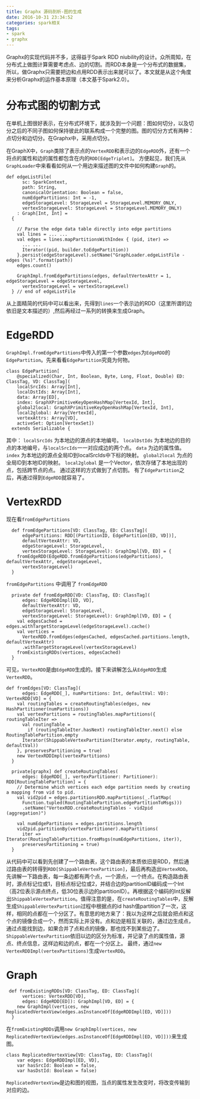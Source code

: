 ```yaml
---
title: Graphx 源码剖析-图的生成
date: 2016-10-31 23:34:52
categories: spark相关
tags: 
- spark
- graphx
---
```

Graphx的实现代码并不多，这得益于Spark RDD niubility的设计。众所周知，在分布式上做图计算需要考虑点、边的切割。而RDD本身是一个分布式的数据集，所以，做Graphx只需要把边和点用RDD表示出来就可以了。本文就是从这个角度来分析Graphx的运作基本原理（本文基于Spark2.0）。
<!--more-->
# 分布式图的切割方式
在单机上图很好表示，在分布式环境下，就涉及到一个问题：图如何切分，以及切分之后的不同子图如何保持彼此的联系构成一个完整的图。图的切分方式有两种：点切分和边切分。在Graphx中，采用点切分。

在GraphX中，`Graph`类除了表示点的`VertexRDD`和表示边的`EdgeRDD`外，还有一个将点的属性和边的属性都包含在内的`RDD[EdgeTriplet]`。
方便起见，我们先从`GraphLoader`中来看看如何从一个用边来描述图的文件中如何构建`Graph`的。
```
def edgeListFile(
      sc: SparkContext,
      path: String,
      canonicalOrientation: Boolean = false,
      numEdgePartitions: Int = -1,
      edgeStorageLevel: StorageLevel = StorageLevel.MEMORY_ONLY,
      vertexStorageLevel: StorageLevel = StorageLevel.MEMORY_ONLY)
    : Graph[Int, Int] =
  {

    // Parse the edge data table directly into edge partitions
    val lines = ... ...
    val edges = lines.mapPartitionsWithIndex { (pid, iter) =>
      ... ...
      Iterator((pid, builder.toEdgePartition))
    }.persist(edgeStorageLevel).setName("GraphLoader.edgeListFile - edges (%s)".format(path))
    edges.count()

    GraphImpl.fromEdgePartitions(edges, defaultVertexAttr = 1, edgeStorageLevel = edgeStorageLevel,
      vertexStorageLevel = vertexStorageLevel)
  } // end of edgeListFile
```
从上面精简的代码中可以看出来，先得到`lines`一个表示边的RDD（这里所谓的边依旧是文本描述的）,然后再经过一系列的转换来生成Graph。
# EdgeRDD
`GraphImpl.fromEdgePartitions`中传入的第一个参数`edges`为`EdgeRDD`的`EdgePartition`。先来看看`EdgePartition`究竟为何物。
```
class EdgePartition[
    @specialized(Char, Int, Boolean, Byte, Long, Float, Double) ED: ClassTag, VD: ClassTag](
    localSrcIds: Array[Int],
    localDstIds: Array[Int],
    data: Array[ED],
    index: GraphXPrimitiveKeyOpenHashMap[VertexId, Int],
    global2local: GraphXPrimitiveKeyOpenHashMap[VertexId, Int],
    local2global: Array[VertexId],
    vertexAttrs: Array[VD],
    activeSet: Option[VertexSet])
  extends Serializable {
```
其中：
`localSrcIds` 为本地边的源点的本地编号。
`localDstIds` 为本地边的目的点的本地编号，与`localSrcIds`一一对应成边的两个点。
`data` 为边的属性值。
`index` 为本地边的源点全局ID到localSrcIds中下标的映射。
`global2local` 为点的全局ID到本地ID的映射。
`local2global` 是一个Vector，依次存储了本地出现的点，包括跨节点的点。
通过这样的方式做到了点切割。
有了`EdgePartition`之后，再通过得到`EdgeRDD`就容易了。
# VertexRDD
现在看`fromEdgePartitions`
```
  def fromEdgePartitions[VD: ClassTag, ED: ClassTag](
      edgePartitions: RDD[(PartitionID, EdgePartition[ED, VD])],
      defaultVertexAttr: VD,
      edgeStorageLevel: StorageLevel,
      vertexStorageLevel: StorageLevel): GraphImpl[VD, ED] = {
    fromEdgeRDD(EdgeRDD.fromEdgePartitions(edgePartitions), defaultVertexAttr, edgeStorageLevel,
      vertexStorageLevel)
  }
```
`fromEdgePartitions` 中调用了 `fromEdgeRDD`
```
  private def fromEdgeRDD[VD: ClassTag, ED: ClassTag](
      edges: EdgeRDDImpl[ED, VD],
      defaultVertexAttr: VD,
      edgeStorageLevel: StorageLevel,
      vertexStorageLevel: StorageLevel): GraphImpl[VD, ED] = {
    val edgesCached = edges.withTargetStorageLevel(edgeStorageLevel).cache()
    val vertices =
      VertexRDD.fromEdges(edgesCached, edgesCached.partitions.length, defaultVertexAttr)
      .withTargetStorageLevel(vertexStorageLevel)
    fromExistingRDDs(vertices, edgesCached)
  }
```
可见，`VertexRDD`是由`EdgeRDD`生成的。接下来讲解怎么从`EdgeRDD`生成`VertexRDD`。
```
def fromEdges[VD: ClassTag](
      edges: EdgeRDD[_], numPartitions: Int, defaultVal: VD): VertexRDD[VD] = {
    val routingTables = createRoutingTables(edges, new HashPartitioner(numPartitions))
    val vertexPartitions = routingTables.mapPartitions({ routingTableIter =>
      val routingTable =
        if (routingTableIter.hasNext) routingTableIter.next() else RoutingTablePartition.empty
      Iterator(ShippableVertexPartition(Iterator.empty, routingTable, defaultVal))
    }, preservesPartitioning = true)
    new VertexRDDImpl(vertexPartitions)
  }

  private[graphx] def createRoutingTables(
      edges: EdgeRDD[_], vertexPartitioner: Partitioner): RDD[RoutingTablePartition] = {
    // Determine which vertices each edge partition needs by creating a mapping from vid to pid.
    val vid2pid = edges.partitionsRDD.mapPartitions(_.flatMap(
      Function.tupled(RoutingTablePartition.edgePartitionToMsgs)))
      .setName("VertexRDD.createRoutingTables - vid2pid (aggregation)")

    val numEdgePartitions = edges.partitions.length
    vid2pid.partitionBy(vertexPartitioner).mapPartitions(
      iter => Iterator(RoutingTablePartition.fromMsgs(numEdgePartitions, iter)),
      preservesPartitioning = true)
  }
```
从代码中可以看到先创建了一个路由表，这个路由表的本质依旧是RDD，然后通过路由表的转得到`RDD[ShippableVertexPartition]`，最后再构造出`VertexRDD`。先讲解一下路由表，每一条边都有两个点，一个源点，一个终点。在构造路由表时，源点标记位或1，目标点标记位或2，并结合边的partitionID编码成一个Int（高2位表示源点终点，低30位表示边的partitionID）。再根据这个编码的Int反解出`ShippableVertexPartition`。值得注意的是，在`createRoutingTables`中，反解生成`ShippableVertexPartition`过程中根据点的id hash值partition了一次，这样，相同的点都在一个分区了。有意思的地方来了：我以为这样之后就会把点和这个点的镜像合成一个，然而实际上并没有。点和边是相互关联的，通过边生成点，通过点能找到边，如果合并了点和点的镜像，那也找不到某些边了。`ShippableVertexPartition`依旧以边的区分为标准，并记录了点的属性值，源点、终点信息，这样边和边的点，都在一个分区上。
最终，通过`new VertexRDDImpl(vertexPartitions)`生成`VertexRDD`。
# Graph
```
 def fromExistingRDDs[VD: ClassTag, ED: ClassTag](
      vertices: VertexRDD[VD],
      edges: EdgeRDD[ED]): GraphImpl[VD, ED] = {
    new GraphImpl(vertices, new ReplicatedVertexView(edges.asInstanceOf[EdgeRDDImpl[ED, VD]]))
  }
```
在`fromExistingRDDs`调用`new GraphImpl(vertices, new ReplicatedVertexView(edges.asInstanceOf[EdgeRDDImpl[ED, VD]]))`来生成图。
```
class ReplicatedVertexView[VD: ClassTag, ED: ClassTag](
    var edges: EdgeRDDImpl[ED, VD],
    var hasSrcId: Boolean = false,
    var hasDstId: Boolean = false)
```
`ReplicatedVertexView`是边和图的视图，当点的属性发生改变时，将改变传输到对应的边。